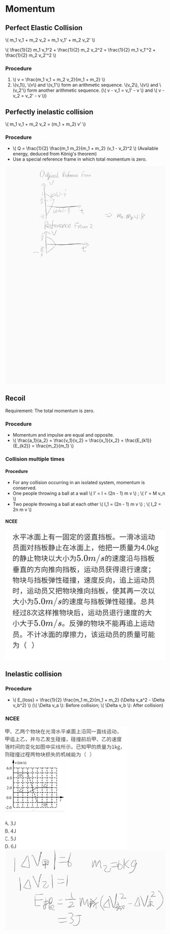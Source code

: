 # Momentum

## Perfect Elastic Collision

\\( m_1 v_1 + m_2 v_2 = m_1 v_1' + m_2 v_2' \\)

\\( \frac{1}{2} m_1 v_1^2 + \frac{1}{2} m_2 v_2^2 = \frac{1}{2} m_1 v_1'^2 + \frac{1}{2} m_2 v_2'^2 \\)

### Procedure
1. \\( v = \frac{m_1 v_1 + m_2 v_2}{m_1 + m_2} \\)
2. \\(v_1\\), \\(v\\) and \\(v_1'\\) form an arithmetic sequence. \\(v_2\\), \\(v\\) and \\(v_2'\\) form another arithmetic sequence. (\\( v - v_1 = v_1' - v \\) and \\( v - v_2 = v_2' - v \\))

## Perfectly inelastic collision

\\( m_1 v_1 + m_2 v_2 = (m_1 + m_2) v' \\)

### Procedure

+ \\( Q = \frac{1}{2} \frac{m_1 m_2}{m_1 + m_2} (v_1 - v_2)^2 \\) (Available energy, deduced from König's theorem)
+ Use a special reference frame in which total momentum is zero.

![Note-1](Momentum/Note-1.png)

## Recoil

Requirement: The total momentum is zero.

### Procedure

+ Momentum and impulse are equal and opposite.
+ \\( \frac{a_1}{a_2} = \frac{v_1}{v_2} = \frac{x_1}{x_2} = \frac{E_{k1}}{E_{k2}} = \frac{m_2}{m_1} \\)

### Collision multiple times

#### Procedure
+ For any collision occurring in an isolated system, momentum is conserved.
+ One people throwing a ball at a wall \\( I' = I = (2n - 1) m v \\) ; \\( I' = M v_n \\)
+ Two people throwing a ball at each other \\( I_1 = (2n - 1) m v \\) ; \\( I_2 = 2n m v \\)

#### NCEE

![1](Momentum/NCEE-1.jpg)

## Inelastic collision

### Procedure

+ \\( E_{loss} = \frac{1}{2} \frac{m_1 m_2}{m_1 + m_2} (\Delta v_a^2 - \Delta v_b^2) \\) (\\( \Delta v_a \\): Before collision; \\( \Delta v_b \\): After collision)

### NCEE

![b-1](Momentum/NCEE-b-1.png)
![Note-b-1](Momentum/Note-b-1.png)
